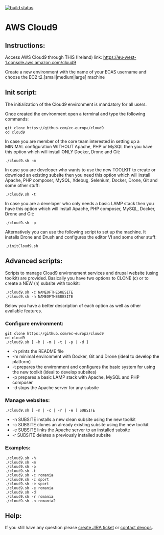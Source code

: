 <a href="https://drone.fpfis.eu/ec-europa/cloud9">
  <img src="https://drone.fpfis.eu/api/badges/ec-europa/cloud9/status.svg?branch=master" alt="build status">
</a>    

# AWS Cloud9
 
## Instructions:

Access AWS Cloud9 through THIS (Ireland) link: https://eu-west-1.console.aws.amazon.com/cloud9

Create a new environment with the name of your ECAS username and choose the EC2 t2.[small|medium|large] machine

## Init script:

The initialization of the Cloud9 environment is mandatory for all users.

Once created the environment open a terminal and type the following commands:
```
git clone https://github.com/ec-europa/cloud9
cd cloud9
```

In case you are member of the core team interested in setting up a MINIMAL configuration WITHOUT Apache, PHP or MySQL
then you have this option which will install ONLY Docker, Drone and Git:
```
./cloud9.sh -m
```

In case you are developer who wants to use the new TOOLKIT to create or download an existing subsite
then you need this option which will install Apache, PHP composer, MySQL, Xdebug, Selenium, Docker, Drone, Git and some other stuff:
```
./cloud9.sh -t
```

In case you are a developer who only needs a basic LAMP stack
then you have this option which will install Apache, PHP composer, MySQL, Docker, Drone and Git:
```
./cloud9.sh -p
```

Alternatively you can use the following script to set up the machine. 
It installs Drone and Drush and configures the editor VI and some other stuff:
```
./initCloud9.sh
```

## Advanced scripts:

Scripts to manage Cloud9 environement services and drupal website (using toolkit) are provided.
Basically you have two options to CLONE (c) or to create a NEW (n) subsite with toolkit:
```
./cloud9.sh -c NAMEOFTHESUBSITE
./cloud9.sh -n NAMEOFTHESUBSITE
```
Below you have a better description of each option as well as other available features.

### Configure environment:

```
git clone https://github.com/ec-europa/cloud9
cd cloud9
./cloud9.sh [ -h | -m | -t | -p | -d ]
 ```
* -h 		prints the README file
* -m		minimal environment with Docker, Git and Drone (ideal to develop the platform)
* -t 		prepares the environment and configures the basic system for using the new toolkit (ideal to develop subsites)
* -p 		prepares a basic LAMP stack with Apache, MySQL and PHP composer
* -d 		stops the Apache server for any subsite

### Manage websites:
```
./cloud9.sh [ -n | -c | -r | -e ] SUBSITE
```
* -n SUBSITE 	installs a new clean subsite using the new toolkit
* -c SUBSITE 	clones an already existing subsite using the new toolkit
* -e SUBSITE 	links the Apache server to an installed subsite
* -r SUBSITE 	deletes a previously installed subsite

### Examples:
```
./cloud9.sh -h
./cloud9.sh -m
./cloud9.sh -p
./cloud9.sh -t
./cloud9.sh -c romania
./cloud9.sh -c sport
./cloud9.sh -e sport
./cloud9.sh -e romania
./cloud9.sh -d
./cloud9.sh -r romania
./cloud9.sh -n romania2
```

## Help:
 
If you still have any question please [create JIRA ticket](https://webgate.ec.europa.eu/CITnet/jira/secure/CreateIssue!default.jspa?pid=68600) or [contact devops](https://platform-ec-europa.slack.com/messages/C2NTVJA7P/).
